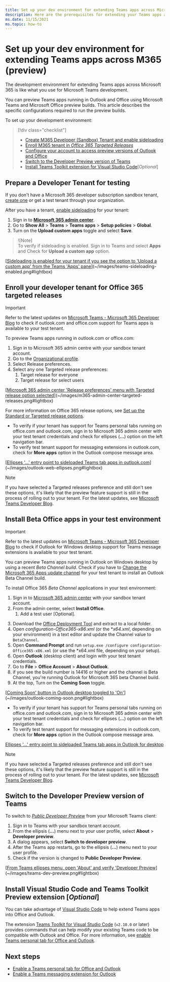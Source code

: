 ```yaml
---
title: Set up your dev environment for extending Teams apps across Microsoft 365
description: Here are the prerequisites for extending your Teams apps across Microsoft 365
ms.date: 11/15/2021
ms.topic: how-to
---
```

# Set up your dev environment for extending Teams apps across M365 (preview)

The development environment for extending Teams apps across Microsoft 365 is like what you use for Microsoft Teams development.

You can preview Teams apps running in Outlook and Office using Microsoft Teams and Microsoft Office preview builds. This article describes the specific configurations required to run the preview builds. 

To set up your development environment:

> [!div class="checklist"]
> * [Create M365 Developer (Sandbox) Tenant and enable sideloading](#prepare-a-developer-tenant-for-testing)
> * [Enroll M365 tenant in *Office 365 Targeted Releases*](#enroll-your-developer-tenant-for-office-365-targeted-releases)
> * [Configure your account to access preview versions of Outlook and Office](#install-beta-office-apps-in-your-test-environment)
> * [Switch to the Developer Preview version of Teams](#switch-to-the-developer-preview-version-of-teams)
> * [Install Teams Toolkit extension for Visual Studio Code](#install-visual-studio-code-and-teams-toolkit-preview-extension)[*Optional*]

## Prepare a Developer Tenant for testing

If you don't have a Microsoft 365 developer subscription sandbox tenant, [create one](/office/developer-program/microsoft-365-developer-program-get-started) or get a test tenant through your organization.

After you have a tenant, [enable sideloading](/microsoftteams/platform/concepts/build-and-test/prepare-your-o365-tenant#enable-custom-teams-apps-and-turn-on-custom-app-uploading) for your tenant:

1.	Sign in to [**Microsoft 365 admin center**](https://admin.microsoft.com/).
2.	Go to **Show All** > **Teams** > **Teams apps** > **Setup policies** > **Global**.
3.	Turn on the **Upload custom apps** toggle and select **Save**.

> ![Note]  
> To verify if sideloading is enabled. Sign in to Teams and select **Apps** and Check for **Upload a custom app** option.

[[Sideloading is enabled for your tenant if you see the option to 'Upload a custom app' from the Teams 'Apps' pane](~/images/teams-sideloading-enabled.png)](~/images/teams-sideloading-enabled.png#lightbox)

## Enroll your developer tenant for Office 365 targeted releases

> [!IMPORTANT]
> Refer to the latest updates on [Microsoft Teams - Microsoft 365 Developer Blog](https://devblogs.microsoft.com/microsoft365dev/category/teams/) to check if outlook.com and office.com support for Teams apps is available to your test tenant.

To preview Teams apps running in outlook.com or office.com:

1.	Sign in to Microsoft 365 admin centre with your sandbox tenant account.
1.	Go to the [Organizational profile](https://admin.microsoft.com/AdminPortal/Home?#/Settings/OrganizationProfile).
1.	Select Release preferences.
1. Select any one Targeted release preferences:
   1. Target release for everyone
   1. Target release for select users

[[Microsoft 365 admin center 'Release preferences' menu with Targeted release option selected](~/images/m365-admin-center-targeted-releases.png)](~/images/m365-admin-center-targeted-releases.png#lightbox)

For more information on Office 365 release options, see [Set up the Standard or Targeted release options](/microsoft-365/admin/manage/release-options-in-office-365).

* To verify if your tenant has support for Teams personal tabs running on office.com and outlook.com, sign in to Microsoft 365 admin center with your test tenant credentials and check for ellipses (**...**) option on the left navigation bar.
* To verify test tenant support for messaging extensions in outlook.com, check for **More apps** option in the Outlook compose message area.

[[Ellipses '...' entry point to sideloaded Teams tab apps in outlook.com](~/images/outlook-web-ellipses.png)](~/images/outlook-web-ellipses.png#lightbox)


> [!NOTE]
> If you have selected a Targeted releases preference and still don't see these options, it's likely that the preview feature support is still in the process of rolling out to your tenant. For the latest updates, see [Microsoft Teams Developer Blog](https://devblogs.microsoft.com/microsoft365dev/category/teams/). 

## Install Beta Office apps in your test environment

> [!IMPORTANT]
> Refer to the latest updates on [Microsoft Teams - Microsoft 365 Developer Blog](https://devblogs.microsoft.com/microsoft365dev/category/teams/) to check if Outlook for Windows desktop support for Teams message extensions is available to your test tenant.

You can preview Teams apps running in Outlook on Windows desktop by using a recent *Beta Channel build*. Check if you have to [Change the Microsoft 365 Apps update channel](/deployoffice/change-update-channels?WT.mc_id=M365-MVP-5002016) for your test tenant to install an Outlook Beta Channel build. 

To install Office 365 *Beta Channel* applications in your test environment:
1.	Sign in to [Microsoft 365 admin center](https://admin.microsoft.com) with your sandbox tenant account.
2.	From the admin center, select **Install Office**.
    1. Add a test user [Optional].
3)	Download the [Office Deployment Tool](https://www.microsoft.com/download/details.aspx?id=49117) and extract to a local folder.
4)	Open *configuration-Office365-x86.xml* (or the **x64.xml*, depending on your environment) in a text editor and update the Channel value to `BetaChannel`.
5)	Open **Command Prompt** and run `setup.exe /configure configuration-Office365-x86.xml` (or use the *x64.xml file, depending on your setup).
6)	Open **Outlook** (desktop client) and login with your test tenant credentials.
7)	Go to **File** > **Office Account** > **About Outlook**.
8)	if you see the build number is 14416 or higher and the channel is Beta Channel, you're running Outlook for Microsoft 365 beta Channel build.
9)	At the top, Turn on the **Coming Soon** toggle.

  [[Coming Soon' button in Outlook desktop toggled to 'On'](~/images/outlook-coming-soon.png)](~/images/outlook-coming-soon.png#lightbox)

* To verify if your tenant has support for Teams personal tabs running on office.com and outlook.com, sign in to Microsoft 365 admin center with your test tenant credentials and check for ellipses (**...**) option on the left navigation bar.
* To verify test tenant support for messaging extensions in outlook.com, check for **More apps** option in the Outlook compose message area.

[Ellipses '...' entry point to sideloaded Teams tab apps in Outlook for desktop](~/images/outlook-desktop-ellipses.png)

> [!NOTE]
> If you have selected a Targeted releases preference and still don't see these options, it's likely that the preview feature support is still in the process of rolling out to your tenant. For the latest updates, see [Microsoft Teams Developer Blog](https://devblogs.microsoft.com/microsoft365dev/category/teams/). 

## Switch to the Developer Preview version of Teams

To switch to [*Public Developer Preview*](../resources/dev-preview/developer-preview-intro.md) from your Microsoft Teams client:

1. Sign in to Teams with your sandbox tenant account.
1. From the ellipsis (**...**) menu next to your user profile, select **About** > **Developer preview**.
1. A dialog appears, select **Switch to developer preview**.
1. After the Teams app restarts, go to the ellipsis (**...**) menu next to your user profile.
1. Check if the version is changed to **Public Developer Preview**.

[[From Teams ellipses menu, open 'About' and verify 'Developer Preview](~/images/teams-dev-preview.png)](~/images/teams-dev-preview.png#lightbox)

## Install Visual Studio Code and Teams Toolkit Preview extension [*Optional*]

You can take advantage of [Visual Studio Code](https://code.visualstudio.com/) to help extend Teams apps into Office and Outlook.

The extension [Teams Toolkit for Visual Studio Code](https://aka.ms/teams-toolkit) (`v2.10.0` or later) provides commands that can help modify your existing Teams code to be compatible with Outlook and Office. For more information, see [enable Teams personal tab for Office and Outlook](extend-m365-teams-personal-tab.md).

## Next steps

- [Enable a Teams personal tab for Office and Outlook](extend-m365-teams-personal-tab.md)
- [Enable a Teams messaging extension for Outlook](extend-m365-teams-message-extension.md)